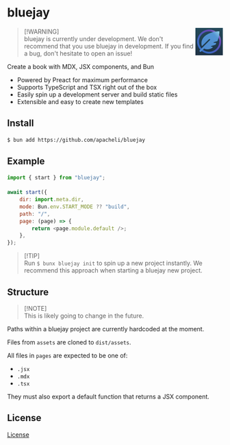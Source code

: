 # bluejay

<img src="./test/assets/icon.png" alt="The bluejay logo." align="right" />

> [!WARNING]\
> bluejay is currently under development. We don't recommend that you use bluejay in development. If you find a bug, don't hesitate to open an issue!

Create a book with MDX, JSX components, and Bun

- Powered by Preact for maximum performance
- Supports TypeScript and TSX right out of the box
- Easily spin up a development server and build static files
- Extensible and easy to create new templates

## Install

```sh
$ bun add https://github.com/apacheli/bluejay
```

## Example

```js
import { start } from "bluejay";

await start({
    dir: import.meta.dir,
    mode: Bun.env.START_MODE ?? "build",
    path: "/",
    page: (page) => {
        return <page.module.default />;
    },
});
```

> [!TIP]\
> Run `$ bunx bluejay init` to spin up a new project instantly. We recommend this approach when starting a bluejay new project.

## Structure

> [!NOTE]\
> This is likely going to change in the future.

Paths within a bluejay project are currently hardcoded at the moment.

Files from `assets` are cloned to `dist/assets`.

All files in `pages` are expected to be one of:

- `.jsx`
- `.mdx`
- `.tsx`

They must also export a default function that returns a JSX component.

## License

[License](LICENSE.txt)
